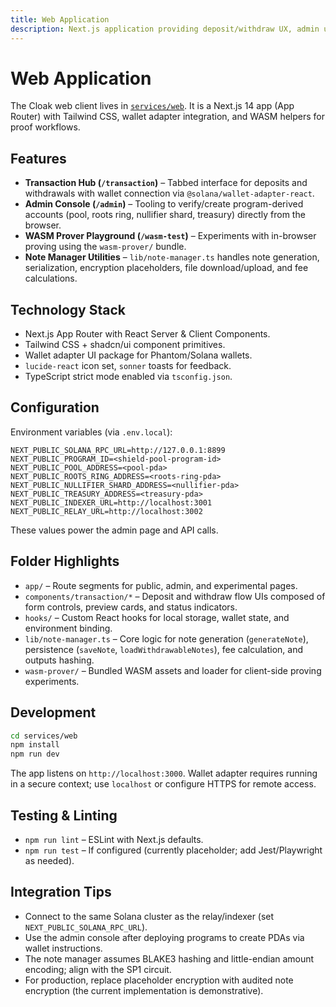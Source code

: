 ```yaml
---
title: Web Application
description: Next.js application providing deposit/withdraw UX, admin utilities, and note management helpers.
---
```


# Web Application

The Cloak web client lives in [`services/web`](https://github.com/cloak-labz/cloak/tree/main/services/web). It is a Next.js 14 app (App Router) with Tailwind CSS, wallet adapter integration, and WASM helpers for proof workflows.

## Features

- **Transaction Hub (`/transaction`)** – Tabbed interface for deposits and withdrawals with wallet connection via `@solana/wallet-adapter-react`.
- **Admin Console (`/admin`)** – Tooling to verify/create program-derived accounts (pool, roots ring, nullifier shard, treasury) directly from the browser.
- **WASM Prover Playground (`/wasm-test`)** – Experiments with in-browser proving using the `wasm-prover/` bundle.
- **Note Manager Utilities** – `lib/note-manager.ts` handles note generation, serialization, encryption placeholders, file download/upload, and fee calculations.

## Technology Stack

- Next.js App Router with React Server & Client Components.
- Tailwind CSS + shadcn/ui component primitives.
- Wallet adapter UI package for Phantom/Solana wallets.
- `lucide-react` icon set, `sonner` toasts for feedback.
- TypeScript strict mode enabled via `tsconfig.json`.

## Configuration

Environment variables (via `.env.local`):

```
NEXT_PUBLIC_SOLANA_RPC_URL=http://127.0.0.1:8899
NEXT_PUBLIC_PROGRAM_ID=<shield-pool-program-id>
NEXT_PUBLIC_POOL_ADDRESS=<pool-pda>
NEXT_PUBLIC_ROOTS_RING_ADDRESS=<roots-ring-pda>
NEXT_PUBLIC_NULLIFIER_SHARD_ADDRESS=<nullifier-pda>
NEXT_PUBLIC_TREASURY_ADDRESS=<treasury-pda>
NEXT_PUBLIC_INDEXER_URL=http://localhost:3001
NEXT_PUBLIC_RELAY_URL=http://localhost:3002
```

These values power the admin page and API calls.

## Folder Highlights

- `app/` – Route segments for public, admin, and experimental pages.
- `components/transaction/*` – Deposit and withdraw flow UIs composed of form controls, preview cards, and status indicators.
- `hooks/` – Custom React hooks for local storage, wallet state, and environment binding.
- `lib/note-manager.ts` – Core logic for note generation (`generateNote`), persistence (`saveNote`, `loadWithdrawableNotes`), fee calculation, and outputs hashing.
- `wasm-prover/` – Bundled WASM assets and loader for client-side proving experiments.

## Development

```bash
cd services/web
npm install
npm run dev
```

The app listens on `http://localhost:3000`. Wallet adapter requires running in a secure context; use `localhost` or configure HTTPS for remote access.

## Testing & Linting

- `npm run lint` – ESLint with Next.js defaults.
- `npm run test` – If configured (currently placeholder; add Jest/Playwright as needed).

## Integration Tips

- Connect to the same Solana cluster as the relay/indexer (set `NEXT_PUBLIC_SOLANA_RPC_URL`).
- Use the admin console after deploying programs to create PDAs via wallet instructions.
- The note manager assumes BLAKE3 hashing and little-endian amount encoding; align with the SP1 circuit.
- For production, replace placeholder encryption with audited note encryption (the current implementation is demonstrative).
